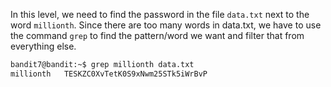 In this level, we need to find the password in the file `data.txt` next to the word `millionth`. 
Since there are too many words in data.txt, we have to use the command `grep` to find
the pattern/word we want and filter that from everything else.
```bash
bandit7@bandit:~$ grep millionth data.txt
millionth	TESKZC0XvTetK0S9xNwm25STk5iWrBvP
```
